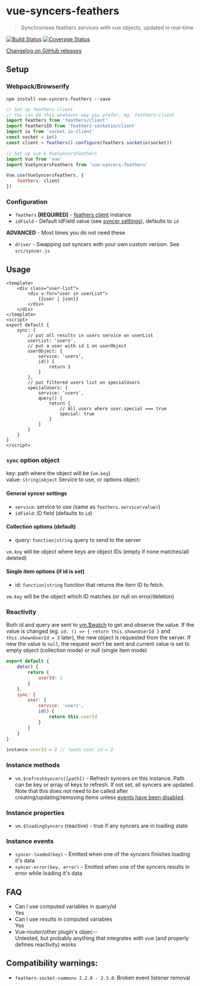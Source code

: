 # vue-syncers-feathers

> Synchronises feathers services with vue objects, updated in real-time

[![Build Status](https://travis-ci.org/t2t2/vue-syncers-feathers.svg?branch=master)](https://travis-ci.org/t2t2/vue-syncers-feathers)
[![Coverage Status](https://coveralls.io/repos/github/t2t2/vue-syncers-feathers/badge.svg?branch=master)](https://coveralls.io/github/t2t2/vue-syncers-feathers?branch=master)

[Changelog on GitHub releases](https://github.com/t2t2/vue-syncers-feathers/releases)

## Setup

### Webpack/Browserify

`npm install vue-syncers-feathers --save`

```js
// Set up feathers client
// You can do this whatever way you prefer, eg. feathers-client
import feathers from 'feathers/client'
import feathersIO from 'feathers-socketio/client'
import io from 'socket.io-client'
const socket = io()
const client = feathers().configure(feathers.socketio(socket))

// Set up vue & VueSyncersFeathers
import Vue from 'vue'
import VueSyncersFeathers from 'vue-syncers-feathers'

Vue.use(VueSyncersFeathers, {
	feathers: client
})
```

### Configuration

* `feathers` **[REQUIRED]** - [feathers client](http://docs.feathersjs.com/clients/readme.html) instance
* `idField` - Default idField value (see [syncer settings](#general-syncer-settings)), defaults to `id`

**ADVANCED** - Most times you do not need these

* `driver` - Swapping out syncers with your own custom version. See `src/syncer.js`

## Usage

```vue
<template>
	<div class="user-list">
		<div v-for="user in userList">
			{{user | json}}
		</div>
	</div>
</template>
<script>
export default {
	sync: {
		// put all results in users service on userList
		userList: 'users',
		// put a user with id 1 on userObject
		userObject: {
			service: 'users',
			id() {
				return 1
			}
		},
		// put filtered users list on specialUsers
		specialUsers: {
			service: 'users',
			query() {
				return {
					// All users where user.special === true
					special: true
				}
			}
		}
	}
}
</script>
```

### `sync` option object

key: path where the object will be (`vm.key`)  
value: `string|object` Service to use, or options object:

#### General syncer settings

* `service`: service to use (same as `feathers.service(value)`)
* `idField`: ID field (defaults to `id`)

#### Collection options (default)

* query: `function|string` query to send to the server

`vm.key` will be object where keys are object IDs (empty if none matches/all deleted)

#### Single item options (if id is set)

* id: `function|string` function that returns the item ID to fetch.

`vm.key` will be the object which ID matches (or null on error/deletion)

### Reactivity

Both id and query are sent to [vm.$watch](http://vuejs.org/api/#vm-watch) to get and observe the value. If the value
is changed (eg. `id: () => { return this.shownUserId }` and `this.shownUserId = 3` later), the new object is requested
from the server. If new the value is `null`, the request won't be sent and current value is set to empty object
(collection mode) or null (single item mode)

```js
export default {
	data() {
		return {
			userId: 1
		}
	},
	sync: {
		user: {
			service: 'users',
			id() {
				return this.userId
			}
		}
	}
}

instance.userId = 2 // loads user id = 2
```

### Instance methods

* `vm.$refreshSyncers([path])` - Refresh syncers on this instance. Path can be key or array of keys to refresh.
If not set, all syncers are updated. Note that this does not need to be called after creating/updating/removing items
unless [events have been disabled](https://docs.feathersjs.com/real-time/filtering.html).

### Instance properties

* `vm.$loadingSyncers` (reactive) - true if any syncers are in loading state

### Instance events

* `syncer-loaded(key)` - Emitted when one of the syncers finishes loading it's data
* `syncer-error(key, error)` - Emitted when one of the syncers results in error while loading it's data

## FAQ

* Can I use computed variables in query/id  
Yes
* Can I use results in computed variables  
Yes
* Vue-router/other plugin's objec--  
Untested, but probably anything that integrates with vue (and properly defines reactivity) works

## Compatibility warnings:

* `feathers-socket-commons 2.2.0 - 2.3.0`: Broken event listener removal
